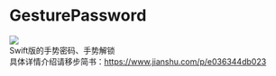 # GesturePassword
![](https://upload-images.jianshu.io/upload_images/4034023-500fbaeb4411b94b.GIF?imageMogr2/auto-orient/strip)<br>
Swift版的手势密码、手势解锁<br>
具体详情介绍请移步简书：https://www.jianshu.com/p/e036344db023
